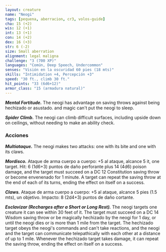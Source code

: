 ```yaml
---
layout: creature
name: "Neogi"
tags: [pequena, aberracion, cr3, volos-guide]
cha: 15 (+2)
wis: 12 (+1)
int: 13 (+1)
con: 14 (+2)
dex: 16 (+3)
str: 6 (-2)
size: Small aberration
alignment: legal maligna
challenge: "3 (700 XP)"
languages: "Común, Deep Speech, Undercommon"
senses: "Visión en la oscuridad 60 pies (18 mts)"
skills: "Intimidation +4, Percepción +3"
speed: "30 ft., climb 30 ft."
hit_points: "33 (6d6+12)"
armor_class: "15 (armadura natural)"
---
```


***Mental Fortitude.*** The neogi has advantage on saving throws against being hechizado or asustado. and magic can't put the neogi to sleep.

***Spider Climb.*** The neogi can climb difficult surfaces, including upside down on ceilings, without needing to make an ability check.

### Acciones

***Multiataque.*** The neogi makes two attacks: one with its bite and one with its claws.

***Mordisco.*** Ataque de arma cuerpo a cuerpo: +5 al ataque, alcance 5 it, one target. Hit: 6 (1d6+3) puntos de daño perforante plus 14 (4d6) poison damage, and the target must succeed on a DC 12 Constitution saving throw or become envenenado for 1 minute. A target can repeat the saving throw at the end of each of its turns, ending the effect on itself on a success.

***Claws.*** Ataque de arma cuerpo a cuerpo: +5 al ataque, alcance 5 pies (1.5 mts), un objetivo. Impacto: 8 (2d4+3) puntos de daño cortante.

***Esclavizar (Recharges after a Short or Long Rest).*** The neogi targets one creature it can see within 30 feet of it. The target must succeed on a DC 14 Wisdom saving throw or be magically  hechizado by the neogi for 1 day, or until the neogi dies or is more than 1 mile from the target. The hechizado target obeys the neogi's commands and can't take reactions, and the neogi and the target can communicate telepathically with each other at a distance of up to 1 mile. Whenever the hechizado target takes damage, it can repeat the saving throw, ending the effect on itself on a success.